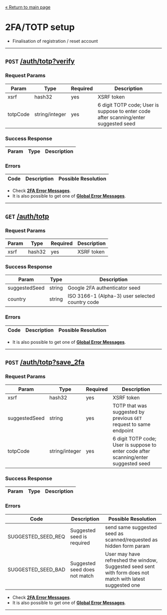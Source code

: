 [&laquo; Return to main page](../../README.md)

# 2FA/TOTP setup

* Finalisation of registration / reset account
---

## `POST`  [/auth/totp?verify]()

### Request Params

Param | Type | Required | Description
--- | --- | --- | ---
xsrf | hash32 | yes | XSRF token
totpCode | string/integer | yes | 6 digit TOTP code; User is suppose to enter code after scanning/enter suggested seed

### Success Response

Param | Type |  Description
--- | --- | --- 

### Errors

Code | Description| Possible Resolution
--- | --- | ---

* Check [**2FA Error Messages**](../../README.md#2fa-error-messages).  
* It is also possible to get one of [**Global Error Messages**](../../README.md#global-error-messages).

---

## `GET`  [/auth/totp]()

### Request Params

Param | Type | Required | Description
--- | --- | --- | ---
xsrf | hash32 | yes | XSRF token

### Success Response

Param | Type |  Description
--- | --- | --- 
suggestedSeed | string | Google 2FA authenticator seed
country | string | ISO 3166-1 (Alpha-3) user selected country code

### Errors

Code | Description| Possible Resolution
--- | --- | ---

* It is also possible to get one of [**Global Error Messages**](../../README.md#global-error-messages).

---

## `POST`  [/auth/totp?save_2fa]()

### Request Params

Param | Type | Required | Description
--- | --- | --- | ---
xsrf | hash32 | yes | XSRF token
suggestedSeed | string | yes | TOTP that was suggested by previous `GET` request to same endpoint
totpCode | string/integer | yes | 6 digit TOTP code; User is suppose to enter code after scanning/enter suggested seed

### Success Response

Param | Type |  Description
--- | --- | --- 

### Errors

Code | Description| Possible Resolution
--- | --- | ---
SUGGESTED_SEED_REQ | Suggested seed is required | send same suggested seed as scanned/requested as hidden form param
SUGGESTED_SEED_BAD | Suggested seed does not match | User may have refreshed the window, Suggested seed sent with form does not match with latest suggested one

* Check [**2FA Error Messages**](../../README.md#2fa-error-messages).  
* It is also possible to get one of [**Global Error Messages**](../../README.md#global-error-messages).

---